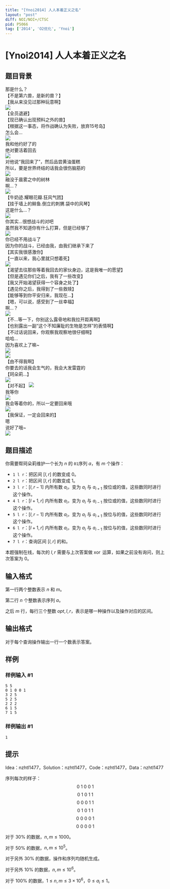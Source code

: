 ```yaml
---
title: "[Ynoi2014] 人人本着正义之名"
layout: "post"
diff: NOI/NOI+/CTSC
pid: P5066
tag: ['2014', 'O2优化', 'Ynoi']
---
```

# [Ynoi2014] 人人本着正义之名
## 题目背景

那是什么？  
【不是第六兽，是新的兽？】  
【我从来没见过那种玩意啊】  
![](https://cdn.luogu.com.cn/upload/pic/45515.png)    
【全员退避】  
【现已确认出现预料之外的兽】  
【根据这一事态，将作战确认为失败，放弃15号岛】  
怎么会...  
![](https://cdn.luogu.com.cn/upload/pic/45516.png)   
我和他约好了的  
绝对要活着回去  
![](https://cdn.luogu.com.cn/upload/pic/45517.png)   
对他说“我回来了”，然后品尝黄油蛋糕  
所以，要是世界终结的话我会很伤脑筋的  
![](https://cdn.luogu.com.cn/upload/pic/45518.png)   
融没于晨雾之中的树林  
啊...？  
![](https://cdn.luogu.com.cn/upload/pic/45519.png)  
【牛奶迹.耀眼花瓣.狂风气团】  
【挂于墙上的鲱鱼.倒立的刺猬.袋中的风琴】  
这是什么...？  
![](https://cdn.luogu.com.cn/upload/pic/45520.png)  
你其实...很想战斗的对吧  
虽然我不知道你有什么打算，但是已经够了  
![](https://cdn.luogu.com.cn/upload/pic/45521.png)  
你已经不用战斗了  
因为你的战斗，已经由我，由我们继承下来了  
【其实我很感激你】  
【一直以来，我心里就只想着死】  
![](https://cdn.luogu.com.cn/upload/pic/45523.png)  
【渴望去往那些等着我回去的家伙身边，这是我唯一的愿望】  
【但是遇见你们之后，我有了一些改变】  
【我又开始渴望获得一个容身之处了】  
【遇见你之后，我得到了一些救赎】  
【能够等到你平安归来，我现在...】  
【嗯，可以说，感受到了一丝幸福】  
啊...？   
![](https://cdn.luogu.com.cn/upload/pic/45524.png)  
【不...等一下，你别这么露骨地和我拉开距离啊】  
【也别露出一副“这个不知廉耻的生物是怎样”的表情啊】   
【不过话说回来，你观察我观察地很仔细啊】  
哈哈...  
因为喜欢上了嘛~   
![](https://cdn.luogu.com.cn/upload/pic/45525.png)  
![](https://cdn.luogu.com.cn/upload/pic/45526.png)  
【由不得我啊】  
你要去的话我会生气的，我会大发雷霆的  
【珂朵莉...】   
![](https://cdn.luogu.com.cn/upload/pic/45527.png)  
【对不起】
![](https://cdn.luogu.com.cn/upload/pic/45528.png)  
我等你  
![](https://cdn.luogu.com.cn/upload/pic/45529.png)  
我会等着你的，所以一定要回来哦   
![](https://cdn.luogu.com.cn/upload/pic/45530.png)  
【我保证，一定会回来的】  
嗯  
说好了哦~   
![](https://cdn.luogu.com.cn/upload/pic/45531.png)   
## 题目描述

你需要帮珂朵莉维护一个长为 $n$ 的 `01`序列 $a$，有 $m$ 个操作：  
- `1 l r`：把区间 $[l,r]$ 的数变成 $0$。
- `2 l r`：把区间 $[l,r]$ 的数变成 $1$。
- `3 l r`：$[l,r-1]$ 内所有数 $a_i$，变为 $a_i$ 与 $a_{i+1}$ 按位或的值，这些数同时进行这个操作。
- `4 l r`：$[l+1,r]$ 内所有数 $a_i$，变为 $a_i$ 与 $a_{i-1}$ 按位或的值，这些数同时进行这个操作。
- `5 l r`：$[l,r-1]$ 内所有数 $a_i$，变为 $a_i$ 与 $a_{i+1}$ 按位与的值，这些数同时进行这个操作。
- `6 l r`：$[l+1,r]$ 内所有数 $a_i$，变为 $a_i$ 与 $a_{i-1}$ 按位与的值，这些数同时进行这个操作。
- `7 l r`：查询区间 $[l,r]$ 的和。

本题强制在线，每次的 $l,r$ 需要与上次答案做 $\operatorname{xor}$ 运算，如果之前没有询问，则上次答案为 $0$。
## 输入格式

第一行两个整数表示 $n$ 和 $m$。

第二行 $n$ 个整数表示序列 $a$。

之后 $m$ 行，每行三个整数 $opt,l,r$，表示是哪一种操作以及操作对应的区间。

## 输出格式

对于每个查询操作输出一行一个数表示答案。
## 样例

### 样例输入 #1
```
5 5
0 1 0 0 1
3 2 5
5 2 5
2 2 2
6 1 5
7 1 5
```
### 样例输出 #1
```
1
```
## 提示

Idea：nzhtl1477，Solution：nzhtl1477，Code：nzhtl1477，Data：nzhtl1477

序列每次的样子：
$$0\ 1\ 0\ 0\ 1$$
$$0\ 1\ 0\ 1\ 1$$
$$0\ 0\ 0\ 1\ 1$$
$$0\ 1\ 0\ 1\ 1$$
$$0\ 0\ 0\ 0\ 1$$
$$0\ 0\ 0\ 0\ 1$$

对于 $30\%$ 的数据，$n,m\leq 1000$。

对于 $50\%$ 的数据，$n,m\leq 10^5$。

对于另外 $30\%$ 的数据，操作和序列均随机生成。

对于另外 $10\%$ 的数据，$n,m\leq 10^6$。

对于 $100\%$ 的数据，$1\leq n,m\leq 3 \times 10^6$，$0\leq a_i\leq 1$。
